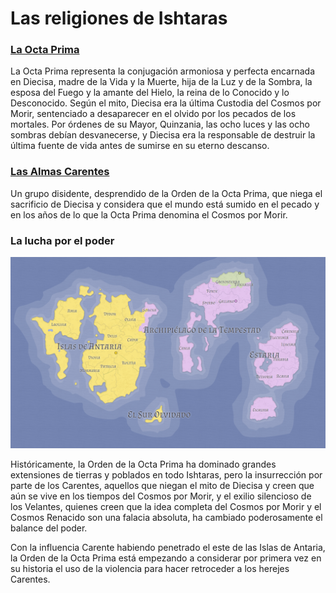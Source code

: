# Las religiones de Ishtaras



### [La Octa Prima](la-octa-prima.md)

La Octa Prima representa la conjugación armoniosa y perfecta encarnada en Diecisa, madre de la Vida y la Muerte, hija de la Luz y de la Sombra, la esposa del Fuego y la amante del Hielo, la reina de lo Conocido y lo Desconocido. Según el mito, Diecisa era la última Custodia del Cosmos por Morir, sentenciado a desaparecer en el olvido por los pecados de los mortales. Por órdenes de su Mayor, Quinzania, las ocho luces y las ocho sombras debían desvanecerse, y Diecisa era la responsable de destruir la última fuente de vida antes de sumirse en su eterno descanso.

### [Las Almas Carentes](las-almas-carentes.md)

Un grupo disidente, desprendido de la Orden de la Octa Prima, que niega el sacrificio de Diecisa y considera que el mundo está sumido en el pecado y en los años de lo que la Octa Prima denomina el Cosmos por Morir.

### La lucha por el poder

![Distribuci&#xF3;n del poder religioso en Ishtaras](../.gitbook/assets/image%20%282%29.png)

Históricamente, la Orden de la Octa Prima ha dominado grandes extensiones de tierras y poblados en todo Ishtaras, pero la insurrección por parte de los Carentes, aquellos que niegan el mito de Diecisa y creen que aún se vive en los tiempos del Cosmos por Morir, y el exilio silencioso de los Velantes, quienes creen que la idea completa del Cosmos por Morir y el Cosmos Renacido son una falacia absoluta, ha cambiado poderosamente el balance del poder.

Con la influencia Carente habiendo penetrado el este de las Islas de Antaria, la Orden de la Octa Prima está empezando a considerar por primera vez en su historia el uso de la violencia para hacer retroceder a los herejes Carentes.


